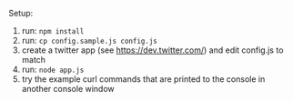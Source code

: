 Setup:

1. run: ```npm install```
2. run: ```cp config.sample.js config.js```
3. create a twitter app (see https://dev.twitter.com/) and edit config.js to match
4. run: ```node app.js```
5. try the example curl commands that are printed to the console in another console window
